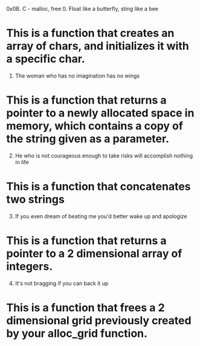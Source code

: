 0x0B. C - malloc, free
0. Float like a butterfly, sting like a bee
# This is a function that creates an array of chars, and initializes it with a specific char.
1. The woman who has no imagination has no wings
# This is a function that returns a pointer to a newly allocated space in memory, which contains a copy of the string given as a parameter.
2. He who is not courageous enough to take risks will accomplish nothing in life
# This is a function that concatenates two strings
3. If you even dream of beating me you'd better wake up and apologize
# This is a function that returns a pointer to a 2 dimensional array of integers.
4. It's not bragging if you can back it up
# This is a function that frees a 2 dimensional grid previously created by your alloc_grid function.
